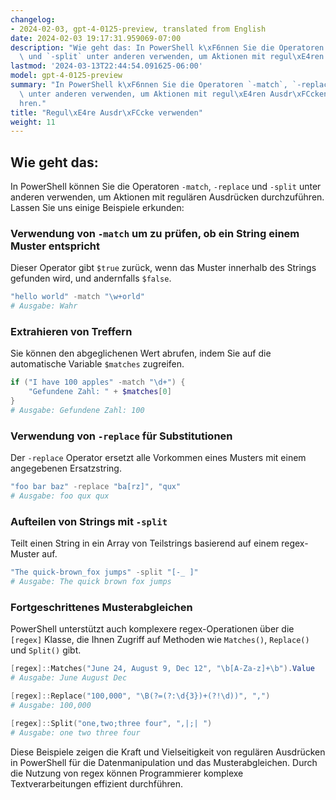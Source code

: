 ```yaml
---
changelog:
- 2024-02-03, gpt-4-0125-preview, translated from English
date: 2024-02-03 19:17:31.959069-07:00
description: "Wie geht das: In PowerShell k\xF6nnen Sie die Operatoren `-match`, `-replace`\
  \ und `-split` unter anderen verwenden, um Aktionen mit regul\xE4ren Ausdr\xFCcken\u2026"
lastmod: '2024-03-13T22:44:54.091625-06:00'
model: gpt-4-0125-preview
summary: "In PowerShell k\xF6nnen Sie die Operatoren `-match`, `-replace` und `-split`\
  \ unter anderen verwenden, um Aktionen mit regul\xE4ren Ausdr\xFCcken durchzuf\xFC\
  hren."
title: "Regul\xE4re Ausdr\xFCcke verwenden"
weight: 11
---
```


## Wie geht das:
In PowerShell können Sie die Operatoren `-match`, `-replace` und `-split` unter anderen verwenden, um Aktionen mit regulären Ausdrücken durchzuführen. Lassen Sie uns einige Beispiele erkunden:

### Verwendung von `-match` um zu prüfen, ob ein String einem Muster entspricht
Dieser Operator gibt `$true` zurück, wenn das Muster innerhalb des Strings gefunden wird, und andernfalls `$false`.

```powershell
"hello world" -match "\w+orld"
# Ausgabe: Wahr
```

### Extrahieren von Treffern
Sie können den abgeglichenen Wert abrufen, indem Sie auf die automatische Variable `$matches` zugreifen.

```powershell
if ("I have 100 apples" -match "\d+") {
    "Gefundene Zahl: " + $matches[0]
}
# Ausgabe: Gefundene Zahl: 100
```

### Verwendung von `-replace` für Substitutionen
Der `-replace` Operator ersetzt alle Vorkommen eines Musters mit einem angegebenen Ersatzstring.

```powershell
"foo bar baz" -replace "ba[rz]", "qux"
# Ausgabe: foo qux qux
```

### Aufteilen von Strings mit `-split`
Teilt einen String in ein Array von Teilstrings basierend auf einem regex-Muster auf.

```powershell
"The quick-brown_fox jumps" -split "[-_ ]"
# Ausgabe: The quick brown fox jumps
```

### Fortgeschrittenes Musterabgleichen
PowerShell unterstützt auch komplexere regex-Operationen über die `[regex]` Klasse, die Ihnen Zugriff auf Methoden wie `Matches()`, `Replace()` und `Split()` gibt.

```powershell
[regex]::Matches("June 24, August 9, Dec 12", "\b[A-Za-z]+\b").Value
# Ausgabe: June August Dec

[regex]::Replace("100,000", "\B(?=(?:\d{3})+(?!\d))", ",")
# Ausgabe: 100,000

[regex]::Split("one,two;three four", ",|;| ")
# Ausgabe: one two three four
```

Diese Beispiele zeigen die Kraft und Vielseitigkeit von regulären Ausdrücken in PowerShell für die Datenmanipulation und das Musterabgleichen. Durch die Nutzung von regex können Programmierer komplexe Textverarbeitungen effizient durchführen.
